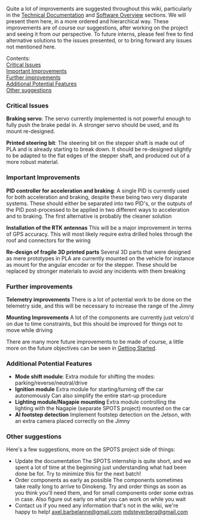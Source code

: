 
Quite a lot of improvements are suggested throughout this wiki, particularly in the [Technical Documentation](https://github.com/Axel-Barbelanne/jimny-wiki/wiki/Technical-Documentation) and [Software Overview](https://github.com/Axel-Barbelanne/jimny-wiki/wiki/Software-Overview) sections. We will present them here, in a more ordered and hierarchical way. These improvements are of course our suggestions, after working on the project and seeing it from our perspective. To future interns, please feel free to find alternative solutions to the issues presented, or to bring forward any issues not mentioned here.

Contents: <br>
[Critical Issues](https://github.com/Axel-Barbelanne/jimny-wiki/wiki/Improvements-And-Suggestions#critical-issues) <br>
[Important Improvements](https://github.com/Axel-Barbelanne/jimny-wiki/wiki/Improvements-And-Suggestions#important-improvements) <br>
[Further improvements](https://github.com/Axel-Barbelanne/jimny-wiki/wiki/Improvements-And-Suggestions#further-improvements) <br>
[Additional Potential Features](https://github.com/Axel-Barbelanne/jimny-wiki/wiki/Improvements-And-Suggestions#additional-potential-features) <br>
[Other suggestions](https://github.com/Axel-Barbelanne/jimny-wiki/wiki/Improvements-And-Suggestions#other-suggestions)


### Critical Issues

**Braking servo**:
	The servo currently implemented is not powerful enough to fully push the brake pedal in. A stronger servo should be used, and its mount re-designed.

**Printed steering bit**:
	The steering bit on the stepper shaft is made out of PLA and is already starting to break down. It  should be re-designed slightly to be adapted to the flat edges of the stepper shaft, and produced out of a more robust material.


### Important Improvements

**PID controller for acceleration and braking**:
	A single PID is currently used for both acceleration and braking, despite these being two very disparate systems. These should either be separated into two PID's, or the outputs of the PID post-processed to be applied in two different ways to acceleration and to braking. The first alternative is probably the cleaner solution

**Installation of the RTK antennas**
	This will be a major improvement in terms of GPS accuracy. This will most likely require extra drilled holes through the roof and connectors for the wiring

**Re-design of fragile 3D printed parts**
	Several 3D parts that were designed as mere prototypes in PLA are currently mounted on the vehicle for instance as mount for the angular encoder or for the stepper. These should be replaced by stronger materials to avoid any incidents with them breaking


### Further improvements

**Telemetry improvements**
	There is a lot of potential work to be done on the telemetry side, and this will be necessary to increase the range of the Jimny

**Mounting Improvements**
	A lot of the components are currently just velcro'd on due to time constraints, but this should be improved for things not to move while driving

There are many more future improvements to be made of course, a little more on the future objectives can be seen in [Getting Started](https://github.com/Axel-Barbelanne/jimny-wiki/wiki/Getting-Started).


### Additional Potential Features

- **Mode shift module**:
	Extra module for shifting the modes: parking/reverse/neutral/drive
- **Ignition module**
	Extra module for starting/turning off the car autonomously
	Can also simplify the entire start-up procedure
- **Lighting module/Nagapie mounting**
	Extra module controlling the lighting with the Nagapie (separate SPOTS project) mounted on the car
- **AI footstep detection**
	Implement footstep detection on the Jetson, with an extra camera placed correctly on the Jimny


### Other suggestions

Here's a few suggestions, more on the SPOTS project side of things:

- Update the documentation
	The SPOTS internship is quite short, and we spent a lot of time at the beginning just understanding what had been done be for. Try to minimize this for the next batch!
- Order components as early as possible
	The components sometimes take really long to arrive to Dinokeng. Try and order things as soon as you think you'll need them, and for small components order some extras in case. Also figure out early on what you can work on while you wait
- Contact us if you need any information that's not in the wiki, we're happy to help!
	axel.barbelanne@gmail.com
	mdsteyerberg@gmail.com